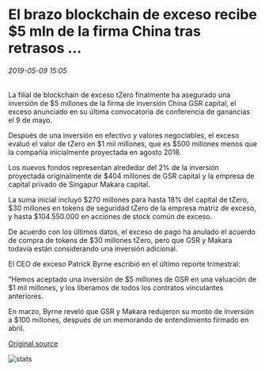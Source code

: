 # El brazo blockchain de exceso recibe $5 mln de la firma China tras retrasos ...

###### 2019-05-09 15:05

La filial de blockchain de exceso tZero finalmente ha asegurado una inversión de $5 millones de la firma de inversión China GSR capital, el exceso anunciado en su última convocatoria de conferencia de ganancias el 9 de mayo.

Después de una inversión en efectivo y valores negociables, el exceso evaluó el valor de tZero en $1 mil millones, que es $500 millones menos que la compañía inicialmente proyectada en agosto 2018.

Los nuevos fondos representan alrededor del 2% de la inversión proyectada originalmente de $404 millones de GSR capital y la empresa de capital privado de Singapur Makara capital.

La suma inicial incluyó $270 millones para hasta 18% del capital de tZero, $30 millones en tokens de seguridad tZero de la empresa matriz de exceso, y hasta $104.550.000 en acciones de stock común de exceso.

De acuerdo con los últimos datos, el exceso de pago ha anulado el acuerdo de compra de tokens de $30 millones tZero, pero que GSR y Makara todavía están considerando una inversión adicional.

El CEO de exceso Patrick Byrne escribió en el último reporte trimestral:

"Hemos aceptado una inversión de $5 millones de GSR en una valuación de $1 mil millones, y los liberamos de todos los contratos vinculantes anteriores.

En marzo, Byrne reveló que GSR y Makara redujeron su monto de inversión a $100 millones, después de un memorando de entendimiento firmado en abril.

[Original source](https://cointelegraph.com/news/overstocks-blockchain-arm-receives-5-mln-from-chinese-firm-following-delays)

![stats](https://c.statcounter.com/11760860/0/a89fa40b/1/ "stats")